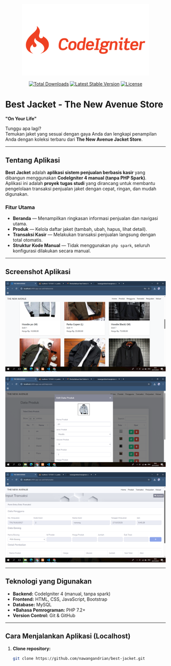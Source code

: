 <p align="center">
  <a href="https://codeigniter.com" target="_blank">
    <img src="public/screenshots/ci4.png" width="400" alt="CodeIgniter Logo">
  </a>
</p>

<p align="center">
  <a href="https://packagist.org/packages/codeigniter4/framework"><img src="https://img.shields.io/packagist/dt/codeigniter4/framework" alt="Total Downloads"></a>
  <a href="https://packagist.org/packages/codeigniter4/framework"><img src="https://img.shields.io/packagist/v/codeigniter4/framework" alt="Latest Stable Version"></a>
  <a href="https://opensource.org/licenses/MIT"><img src="https://img.shields.io/badge/license-MIT-blue.svg" alt="License"></a>
</p>

# Best Jacket - The New Avenue Store

**"On Your Life"**

Tunggu apa lagi?  
Temukan jaket yang sesuai dengan gaya Anda dan lengkapi penampilan Anda dengan koleksi terbaru dari **The New Avenue Jacket Store**.

---

## Tentang Aplikasi

**Best Jacket** adalah **aplikasi sistem penjualan berbasis kasir** yang dibangun menggunakan **CodeIgniter 4 manual (tanpa PHP Spark)**.  
Aplikasi ini adalah **proyek tugas studi** yang dirancang untuk membantu pengelolaan transaksi penjualan jaket dengan cepat, ringan, dan mudah digunakan.

### Fitur Utama

- **Beranda** — Menampilkan ringkasan informasi penjualan dan navigasi utama.
- **Produk** — Kelola daftar jaket (tambah, ubah, hapus, lihat detail).
- **Transaksi Kasir** — Melakukan transaksi penjualan langsung dengan total otomatis.
- **Struktur Kode Manual** — Tidak menggunakan `php spark`, seluruh konfigurasi dilakukan secara manual.

---

## Screenshot Aplikasi

<p align="center">
  <img src="public/screenshots/home.png" width="600" alt="Halaman Beranda">
</p>

<p align="center">
  <img src="public/screenshots/produk.png" width="600" alt="Halaman Produk">
</p>

<p align="center">
  <img src="public/screenshots/transaksi.png" width="600" alt="Halaman Transaksi Kasir">
</p>

---

## Teknologi yang Digunakan

- **Backend:** CodeIgniter 4 (manual, tanpa spark)
- **Frontend:** HTML, CSS, JavaScript, Bootstrap
- **Database:** MySQL
- **\*Bahasa Pemrograman:** PHP 7.2+
- **Version Control:** Git & GitHub

---

## Cara Menjalankan Aplikasi (Localhost)

1. **Clone repository:**
   ```bash
   git clone https://github.com/nawangandrian/best-jacket.git
   ```
